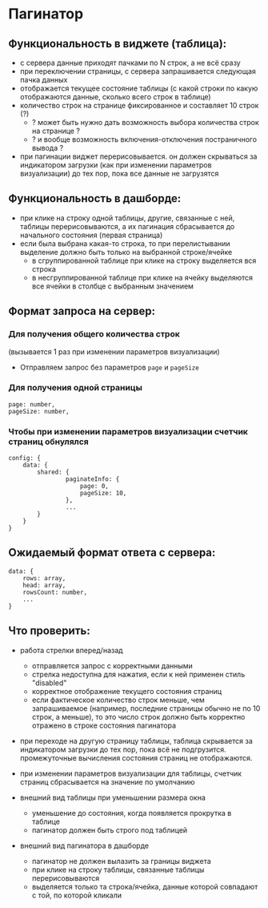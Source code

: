# Пагинатор

## Функциональность в виджете (таблица):
* с сервера данные приходят пачками по N строк, а не всё сразу
* при переключении страницы, с сервера запрашивается следующая пачка данных
* отображается текущее состояние таблицы (с какой строки по какую отображаются данные, сколько всего строк в таблице)
* количество строк на странице фиксированное и составляет 10 строк (?)  
  * ? может быть нужно дать возможность выбора количества строк на странице ?  
  * ? и вообще возможность включения-отключения постраничного вывода ?
* при пагинации виджет перерисовывается. он должен скрываться за индикатором загрузки (как при изменении параметров визуализации) до тех пор, пока все данные не загрузятся

## Функциональность в дашборде:
* при клике на строку одной таблицы, другие, связанные с ней, таблицы перерисовываются, а их пагинация сбрасывается до начального состояния (первая страница)
* если была выбрана какая-то строка, то при перелистывании выделение должно быть только на выбранной строке/ячейке
  * в сгруппированной таблице при клике на строку выделяется вся строка
  * в несгруппированной таблице при клике на ячейку выделяются все ячейки в столбце с выбранным значением



## Формат запроса на сервер:

### Для получения общего количества строк 
(вызывается 1 раз при изменении параметров визуализации)
- Отправляем запрос без параметров `page` и `pageSize`

### Для получения одной страницы 
```
page: number,
pageSize: number,
```

### Чтобы при изменении параметров визуализации счетчик страниц обнулялся
```
config: {
    data: {
        shared: {
                paginateInfo: {
                    page: 0,
                    pageSize: 10,
                },
                ...
        }
    }
}
```


## Ожидаемый формат ответа с сервера:
```
data: {
    rows: array,
    head: array,
    rowsCount: number,
    ...
}
```



## Что проверить: 
* работа стрелки вперед/назад
  * отправляется запрос с корректными данными
  * стрелка недоступна для нажатия, если к ней применен стиль "disabled"
  * корректное отображение текущего состояния страниц
  * если фактическое количество строк меньше, чем запрашиваемое (например, последние страницы обычно не по 10 строк, а меньше), то это число строк должно быть корректно отражено в строке состояния пагинатора

* при переходе на другую страницу таблицы, таблица скрывается за индикатором загрузки до тех пор, пока всё не подгрузится. промежуточные вычисления состояния страниц не отображаются. 

* при изменении параметров визуализации для таблицы, счетчик страниц сбрасывается на значение по умолчанию

* внешний вид таблицы при уменьшении размера окна 
  * уменьшение до состояния, когда появляется прокрутка в таблице
  * пагинатор должен быть строго под таблицей
  
* внешний вид пагинатора в дашборде
  * пагинатор не должен вылазить за границы виджета
  * при клике на строку таблицы, связанные таблицы перерисовываются
  * выделяется только та строка/ячейка, данные которой совпадают с той, по которой кликали
